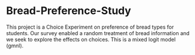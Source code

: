# Bread-Preference-Study
This project is a Choice Experiment on preference of bread types for students. Our survey enabled a random treatment of bread information and we seek to explore the effects on choices.
This is a mixed logit model (gmnl).
